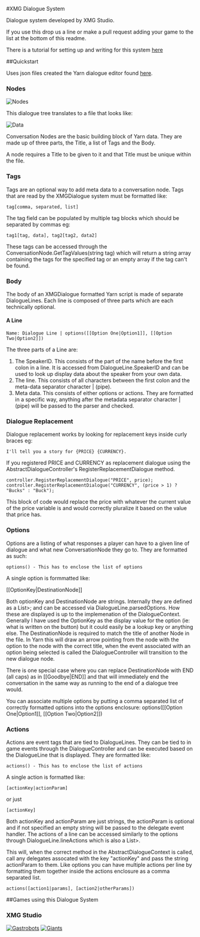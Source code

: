 #XMG Dialogue System

Dialogue system developed by XMG Studio. 

If you use this drop us a line or make a pull request adding your game to the list at the bottom of this readme.

There is a tutorial for setting up and writing for this system [here](http://xmgstudio.tumblr.com/post/139791670481/xmgdialoguetutorial)

##Quickstart

Uses json files created the Yarn dialogue editor found [here](https://github.com/InfiniteAmmoInc/Yarn).

### Nodes

![Nodes](http://i.imgur.com/qF4gXl8.png)

This dialogue tree translates to a file that looks like: 

![Data](http://i.imgur.com/0IqzM3L.png)

Conversation Nodes are the basic building block of Yarn data. They are made up of three parts, the Title, a list of Tags and the Body. 

A node requires a Title to be given to it and that Title must be unique within the file.

### Tags

Tags are an optional way to add meta data to a conversation node. Tags that are read by the XMGDialogue system must be formatted like:

	tag[comma, separated, list]

The tag field can be populated by multiple tag blocks which should be separated by commas eg:

	tag1[tag, data], tag2[tag2, data2]

These tags can be accessed through the ConversationNode.GetTagValues(string tag) which will return a string array containing the tags for the specified tag or an empty array if the tag can't be found.

### Body

The body of an XMGDialogue formatted Yarn script is made of separate DialogueLines. Each line is composed of three parts which are each technically optional.

#### A Line
	Name: Dialogue Line | options([[Option One|Option1]], [[Option Two|Option2]])

The three parts of a Line are:
1. The SpeakerID. This consists of the part of the name before the first colon in a line. It is accessed from DialogueLine.SpeakerID and can be used to look up display data about the speaker from your own data.
2. The line. This consists of all characters between the first colon and the meta-data separator character | (pipe).
3. Meta data. This consists of either options or actions. They are formatted in a specific way, anything after the metadata separator character | (pipe) will be passed to the parser and checked.

### Dialogue Replacement

Dialogue replacement works by looking for replacement keys inside curly braces eg: 

	I'll tell you a story for {PRICE} {CURRENCY}.

If you registered PRICE and CURRENCY as replacement dialogue using the AbstractDialogueController's RegisterReplacementDialogue method.

	controller.RegisterReplacementDialogue("PRICE", price);
	controller.RegisterReplacementDialogue("CURRENCY", (price > 1) ? "Bucks" : "Buck");

This block of code would replace the price with whatever the current value of the price variable is and would correctly pluralize it based on the value that price has.

### Options

Options are a listing of what responses a player can have to a given line of dialogue and what new ConversationNode they go to. They are formatted as such: 

	options() - This has to enclose the list of options

A single option is formmatted like:

[[OptionKey|DestinationNode]]

Both optionKey and DestinationNode are strings. Internally they are defined as a List>; and can be accessed via DialogueLine.parsedOptions. How these are displayed is up to the implemenation of the DialogueContext. Generally I have used the OptionKey as the display value for the option (ie: what is written on the button) but it could easily be a lookup key or anything else. The DestinationNode is required to match the title of another Node in the file. In Yarn this will draw an arrow pointing from the node with the option to the node with the correct title, when the event associated with an option being selected is called the DialogueController will transition to the new dialogue node.

There is one special case where you can replace DestinationNode with END (all caps) as in [[Goodbye|END]] and that will immediately end the conversation in the same way as running to the end of a dialogue tree would.

You can associate multiple options by putting a comma separated list of correctly formatted options into the options enclosure:
	options([[Option One|Option1]], [[Option Two|Option2]])

### Actions

Actions are event tags that are tied to DialogueLines. They can be tied to in game events through the DialogueController and can be executed based on the DialogueLine that is displayed. They are formatted like:

	actions() - This has to enclose the list of actions

A single action is formatted like:

	[actionKey|actionParam]

or just 

	[actionKey]

Both actionKey and actionParam are just strings, the actionParam is optional and if not specified an empty string will be passed to the delegate event handler. The actions of a line can be accessed similarly to the options through DialogueLine.lineActions which is also a List>.

This will, when the correct method in the AbstractDialogueContext is called, call any delegates assocated with the key "actionKey" and pass the string actionParam to them. Like options you can have multiple actions per line by formatting them together inside the actions enclosure as a comma separated list.

	actions([action1|params], [action2|otherParams])

##Games using this Dialogue System

### XMG Studio
[![Gastrobots](http://i.imgur.com/90TM2r7.png)](gastrobots.xmg.com) [![Giants](https://i.imgur.com/9BegGQL.png)](giants.xmg.com)

